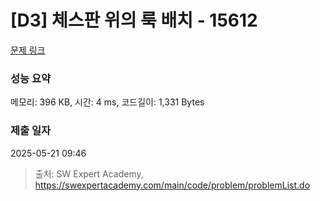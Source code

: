 # [D3] 체스판 위의 룩 배치 - 15612 

[문제 링크](https://swexpertacademy.com/main/code/problem/problemDetail.do?contestProbId=AYOBfxwaAXsDFATW) 

### 성능 요약

메모리: 396 KB, 시간: 4 ms, 코드길이: 1,331 Bytes

### 제출 일자

2025-05-21 09:46



> 출처: SW Expert Academy, https://swexpertacademy.com/main/code/problem/problemList.do